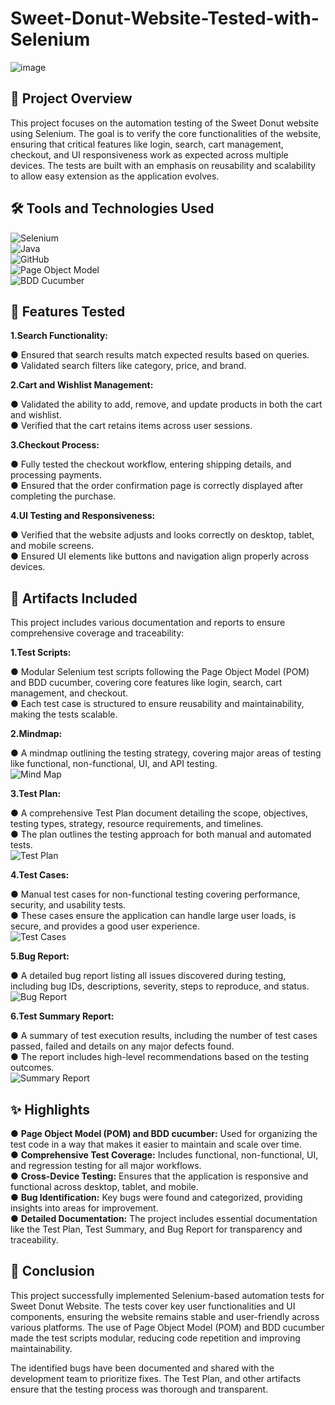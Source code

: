 # Sweet-Donut-Website-Tested-with-Selenium

![image](https://github.com/user-attachments/assets/fcb2c835-aa31-4ab0-ad83-1bb133b6c53e)


## 📌 Project Overview
This project focuses on the automation testing of the Sweet Donut website using Selenium. The goal is to verify the core functionalities of the website, ensuring that critical features like login, search, cart management, checkout, and UI responsiveness work as expected across multiple devices. The tests are built with an emphasis on reusability and scalability to allow easy extension as the application evolves.

## 🛠️ Tools and Technologies Used

![Selenium]( https://img.shields.io/badge/Cypress-Testing-blue) <br/>
![Java]( https://img.shields.io/badge/JavaScript-Language-yellow)  <br/>
![GitHub]( https://img.shields.io/badge/GitHub-Version_Control-4183CA)   <br/>
![Page Object Model]( https://img.shields.io/badge/Page_Object_Model-Framework-00A859)  <br/>
![BDD Cucumber]( https://img.shields.io/badge/BDD_Cucumber-Framework-00A859)  <br/>

## 📂 Features Tested
**1.Search Functionality:**

&#x25CF;  Ensured that search results match expected results based on queries.  <br/>
&#x25CF;  Validated search filters like category, price, and brand.  <br/>

**2.Cart and Wishlist Management:**

&#x25CF;  Validated the ability to add, remove, and update products in both the cart and wishlist.  <br/>
&#x25CF;  Verified that the cart retains items across user sessions.  <br/>

**3.Checkout Process:**

&#x25CF;  Fully tested the checkout workflow, entering shipping details, and processing payments.  <br/>
&#x25CF;  Ensured that the order confirmation page is correctly displayed after completing the purchase.  <br/>

**4.UI Testing and Responsiveness:**

&#x25CF;  Verified that the website adjusts and looks correctly on desktop, tablet, and mobile screens.  <br/>
&#x25CF;  Ensured UI elements like buttons and navigation align properly across devices.  <br/>

## 📄 Artifacts Included

This project includes various documentation and reports to ensure comprehensive coverage and traceability: <br/>

**1.Test Scripts:**

&#x25CF; Modular Selenium test scripts following the Page Object Model (POM) and BDD cucumber, covering core features like login, search, cart management, and checkout. <br/>
&#x25CF; Each test case is structured to ensure reusability and maintainability, making the tests scalable.  <br/>

**2.Mindmap:**

&#x25CF; A mindmap outlining the testing strategy, covering major areas of testing like functional, non-functional, UI, and API testing. <br/>
![Mind Map](https://drive.google.com/file/d/14MuYO6YlQYqrErTzTeiPMEUtdbVJUYuV/view?usp=drive_link) <br/>

**3.Test Plan:**

&#x25CF; A comprehensive Test Plan document detailing the scope, objectives, testing types, strategy, resource requirements, and timelines. <br/>
&#x25CF; The plan outlines the testing approach for both manual and automated tests.  <br/>
![Test Plan](https://docs.google.com/document/d/1bRtZxd-2Xum98cZUfRjTCSiRWN66Tm48GOyQ0o6c8LM/edit?usp=drive_link) <br/>

**4.Test Cases:**

&#x25CF; Manual test cases for non-functional testing covering performance, security, and usability tests. <br/>
&#x25CF; These cases ensure the application can handle large user loads, is secure, and provides a good user experience.  <br/>
![Test Cases](https://drive.google.com/file/d/1h2t2ZOCTT8Q2qbTaggwp7Olz2IX7RpIZ/view?usp=drive_link) <br/>

**5.Bug Report:**

&#x25CF; A detailed bug report listing all issues discovered during testing, including bug IDs, descriptions, severity, steps to reproduce, and status. <br/>
![Bug Report](https://drive.google.com/file/d/1NchsExNUsney_-fHIYQPFnuyivxp69Co/view?usp=sharing)  <br/>

**6.Test Summary Report:**

&#x25CF; A summary of test execution results, including the number of test cases passed, failed and details on any major defects found. <br/>
&#x25CF; The report includes high-level recommendations based on the testing outcomes.  <br/>
![Summary Report](https://docs.google.com/document/d/1fh1fL9UGnDbrk_grt_KPwsoOApu9BddGXLb3GXWHmDg/edit?usp=drive_link)

## ✨ Highlights

&#x25CF; **Page Object Model (POM) and BDD cucumber:** Used for organizing the test code in a way that makes it easier to maintain and scale over time.<br/>
&#x25CF; **Comprehensive Test Coverage:** Includes functional, non-functional, UI, and regression testing for all major workflows.<br/>
&#x25CF; **Cross-Device Testing:** Ensures that the application is responsive and functional across desktop, tablet, and mobile.<br/>
&#x25CF; **Bug Identification:** Key bugs were found and categorized, providing insights into areas for improvement.<br/>
&#x25CF; **Detailed Documentation:** The project includes essential documentation like the Test Plan, Test Summary, and Bug Report for transparency and traceability.<br/>

## 📝 Conclusion

This project successfully implemented Selenium-based automation tests for Sweet Donut Website. The tests cover key user functionalities and UI components, ensuring the website remains stable and user-friendly across various platforms. The use of Page Object Model (POM) and BDD cucumber made the test scripts modular, reducing code repetition and improving maintainability.<br/>

The identified bugs have been documented and shared with the development team to prioritize fixes. The Test Plan, and other artifacts ensure that the testing process was thorough and transparent.<br/>
